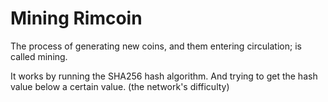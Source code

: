 # Mining Rimcoin

The process of generating new coins, and them entering circulation; is called mining. 

It works by running the SHA256 hash algorithm. And trying to get the hash value below a certain value. (the network's difficulty)
